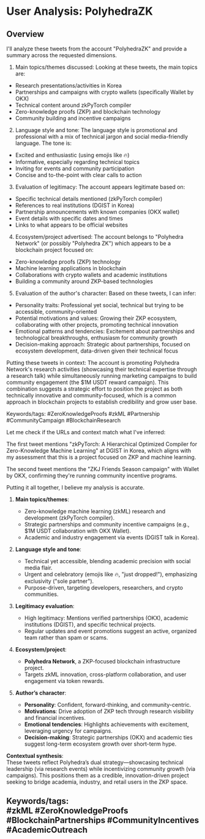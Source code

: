 # User Analysis: PolyhedraZK

## Overview

<think>
I'll analyze these tweets from the account "PolyhedraZK" and provide a summary across the requested dimensions.

1. Main topics/themes discussed:
Looking at these tweets, the main topics are:
- Research presentations/activities in Korea
- Partnerships and campaigns with crypto wallets (specifically Wallet by OKX)
- Technical content around zkPyTorch compiler
- Zero-knowledge proofs (ZKP) and blockchain technology
- Community building and incentive campaigns

2. Language style and tone:
The language style is promotional and professional with a mix of technical jargon and social media-friendly language. The tone is:
- Excited and enthusiastic (using emojis like 🔥)
- Informative, especially regarding technical topics
- Inviting for events and community participation
- Concise and to-the-point with clear calls to action

3. Evaluation of legitimacy:
The account appears legitimate based on:
- Specific technical details mentioned (zkPyTorch compiler)
- References to real institutions (DGIST in Korea)
- Partnership announcements with known companies (OKX wallet)
- Event details with specific dates and times
- Links to what appears to be official websites

4. Ecosystem/project advertised:
The account belongs to "Polyhedra Network" (or possibly "Polyhedra ZK") which appears to be a blockchain project focused on:
- Zero-knowledge proofs (ZKP) technology
- Machine learning applications in blockchain
- Collaborations with crypto wallets and academic institutions
- Building a community around ZKP-based technologies

5. Evaluation of the author's character:
Based on these tweets, I can infer:

- Personality traits: Professional yet social, technical but trying to be accessible, community-oriented
- Potential motivations and values: Growing their ZKP ecosystem, collaborating with other projects, promoting technical innovation
- Emotional patterns and tendencies: Excitement about partnerships and technological breakthroughs, enthusiasm for community growth
- Decision-making approach: Strategic about partnerships, focused on ecosystem development, data-driven given their technical focus

Putting these tweets in context:
The account is promoting Polyhedra Network's research activities (showcasing their technical expertise through a research talk) while simultaneously running marketing campaigns to build community engagement (the $1M USDT reward campaign). This combination suggests a strategic effort to position the project as both technically innovative and community-focused, which is a common approach in blockchain projects to establish credibility and grow user base.

Keywords/tags:
#ZeroKnowledgeProofs #zkML #Partnership #CommunityCampaign #BlockchainResearch

Let me check if the URLs and context match what I've inferred:

The first tweet mentions "zkPyTorch: A Hierarchical Optimized Compiler for Zero-Knowledge Machine Learning" at DGIST in Korea, which aligns with my assessment that this is a project focused on ZKP and machine learning.

The second tweet mentions the "ZKJ Friends Season campaign" with Wallet by OKX, confirming they're running community incentive programs.

Putting it all together, I believe my analysis is accurate.
</think>

1. **Main topics/themes**:  
   - Zero-knowledge machine learning (zkML) research and development (zkPyTorch compiler).  
   - Strategic partnerships and community incentive campaigns (e.g., $1M USDT collaboration with OKX Wallet).  
   - Academic and industry engagement via events (DGIST talk in Korea).  

2. **Language style and tone**:  
   - Technical yet accessible, blending academic precision with social media flair.  
   - Urgent and celebratory (emojis like 🔥, "just dropped!"), emphasizing exclusivity ("sole partner").  
   - Purpose-driven, targeting developers, researchers, and crypto communities.  

3. **Legitimacy evaluation**:  
   - High legitimacy: Mentions verified partnerships (OKX), academic institutions (DGIST), and specific technical projects.  
   - Regular updates and event promotions suggest an active, organized team rather than spam or scams.  

4. **Ecosystem/project**:  
   - **Polyhedra Network**, a ZKP-focused blockchain infrastructure project.  
   - Targets zkML innovation, cross-platform collaboration, and user engagement via token rewards.  

5. **Author’s character**:  
   - **Personality**: Confident, forward-thinking, and community-centric.  
   - **Motivations**: Drive adoption of ZKP tech through research visibility and financial incentives.  
   - **Emotional tendencies**: Highlights achievements with excitement, leveraging urgency for campaigns.  
   - **Decision-making**: Strategic partnerships (OKX) and academic ties suggest long-term ecosystem growth over short-term hype.  

**Contextual synthesis**:  
These tweets reflect Polyhedra’s dual strategy—showcasing technical leadership (via research events) while incentivizing community growth (via campaigns). This positions them as a credible, innovation-driven project seeking to bridge academia, industry, and retail users in the ZKP space.  

**Keywords/tags**:  
#zkML #ZeroKnowledgeProofs #BlockchainPartnerships #CommunityIncentives #AcademicOutreach
---
